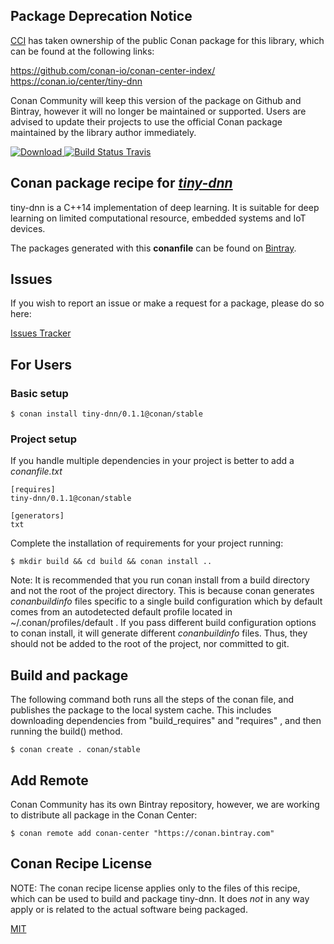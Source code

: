 ## Package Deprecation Notice

[CCI](https://github.com/conan-io/conan-center-index) has taken ownership of the public Conan package for this library, which can be found at the following links:

https://github.com/conan-io/conan-center-index/
https://conan.io/center/tiny-dnn

Conan Community will keep this version of the package on Github and Bintray, however it will no longer be maintained or supported.
Users are advised to update their projects to use the official Conan package maintained by the library author immediately.

[![Download](https://api.bintray.com/packages/conan-community/conan/tiny-dnn%3Aconan/images/download.svg) ](https://bintray.com/conan-community/conan/tiny-dnn%3Aconan/_latestVersion)
[![Build Status Travis](https://travis-ci.org/conan-community/conan-tiny-dnn.svg)](https://travis-ci.org/conan-community/conan-tiny-dnn)

## Conan package recipe for [*tiny-dnn*](https://github.com/tiny-dnn/tiny-dnn)

tiny-dnn is a C++14 implementation of deep learning. It is suitable for deep learning on limited computational resource, embedded systems and IoT devices.

The packages generated with this **conanfile** can be found on [Bintray](https://bintray.com/conan-community/conan/tiny-dnn%3Aconan).


## Issues

If you wish to report an issue or make a request for a package, please do so here:

[Issues Tracker](https://github.com/conan-community/community/issues)


## For Users

### Basic setup

    $ conan install tiny-dnn/0.1.1@conan/stable

### Project setup

If you handle multiple dependencies in your project is better to add a *conanfile.txt*

    [requires]
    tiny-dnn/0.1.1@conan/stable

    [generators]
    txt

Complete the installation of requirements for your project running:

    $ mkdir build && cd build && conan install ..

Note: It is recommended that you run conan install from a build directory and not the root of the project directory.  This is because conan generates *conanbuildinfo* files specific to a single build configuration which by default comes from an autodetected default profile located in ~/.conan/profiles/default .  If you pass different build configuration options to conan install, it will generate different *conanbuildinfo* files.  Thus, they should not be added to the root of the project, nor committed to git.


## Build and package

The following command both runs all the steps of the conan file, and publishes the package to the local system cache.  This includes downloading dependencies from "build_requires" and "requires" , and then running the build() method.

    $ conan create . conan/stable




## Add Remote

Conan Community has its own Bintray repository, however, we are working to distribute all package in the Conan Center:

    $ conan remote add conan-center "https://conan.bintray.com"


## Conan Recipe License

NOTE: The conan recipe license applies only to the files of this recipe, which can be used to build and package tiny-dnn.
It does *not* in any way apply or is related to the actual software being packaged.

[MIT](LICENSE)
